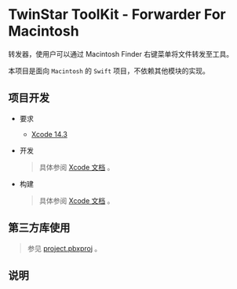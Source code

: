 # TwinStar ToolKit - Forwarder For Macintosh

转发器，使用户可以通过 Macintosh Finder 右键菜单将文件转发至工具。

本项目是面向 `Macintosh` 的 `Swift` 项目，不依赖其他模块的实现。

## 项目开发

* 要求
	
	* [Xcode 14.3](https://developer.apple.com/xcode/)

* 开发
	
	> 具体参阅 [Xcode 文档](https://developer.apple.com/documentation/xcode) 。

* 构建
	
	> 具体参阅 [Xcode 文档](https://developer.apple.com/documentation/xcode) 。

## 第三方库使用

> 参见 [project.pbxproj](./ForwarderForMacintosh.xcodeproj/project.pbxproj) 。

## 说明
